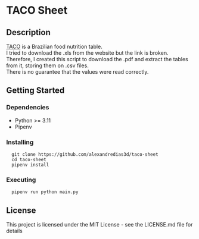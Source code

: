 # TACO Sheet

## Description

[TACO](https://www.nepa.unicamp.br/taco/tabela.php?ativo=tabela) is a Brazilian food nutrition table.  
I tried to download the .xls from the website but the link is broken.  
Therefore, I created this script to download the .pdf and extract the tables from it, storing them on .csv files.  
There is no guarantee that the values were read correctly.

## Getting Started

### Dependencies

* Python >= 3.11
* Pipenv

### Installing

```
  git clone https://github.com/alexandredias3d/taco-sheet
  cd taco-sheet
  pipenv install
```

### Executing

```
  pipenv run python main.py
```

## License

This project is licensed under the MIT License - see the LICENSE.md file for details
